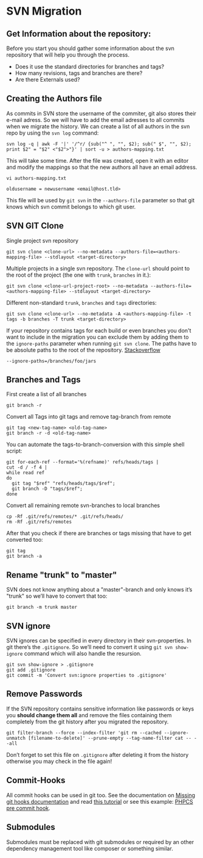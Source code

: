 # SVN Migration

## Get Information about the repository:

Before you start you should gather some information about the svn repository that will help you through the process.

* Does it use the standard directories for branches and tags?
* How many revisions, tags and branches are there?
* Are there Externals used?

## Creating the Authors file

As commits in SVN store the username of the commiter, git also stores their e-mail adress. So we will have to add the email adresses to all commits when we migrate the history. We can create a list of all authors in the svn repo by using the `svn log` command:

	svn log -q | awk -F '|' '/^r/ {sub("^ ", "", $2); sub(" $", "", $2); print $2" = "$2" <"$2">"}' | sort -u > authors-mapping.txt

This will take some time. After the file was created, open it with an editor and modify the mappings so that the new authors all have an email address.

	vi authors-mapping.txt

	oldusername = newusername <email@host.tld>

This file will be used by `git svn` in the `--authors-file` parameter so that git knows which svn commit belongs to which git user.

## SVN GIT Clone

Single project svn repository

	git svn clone <clone-url> --no-metadata --authors-file=<authors-mapping-file> --stdlayout <target-directory>

Multiple projects in a single svn repository. The `clone-url` should point to the root of the project (the one with `trunk`, `branches` in it.):
	
	git svn clone <clone-url-project-root> --no-metadata --authors-file=<authors-mapping-file> --stdlayout <target-directory>

Different non-standard `trunk`, `branches` and `tags` directories:

	git svn clone <clone-url> --no-metadata -A <authors-mapping-file> -t tags -b branches -T trunk <target-directory>

If your repository contains tags for each build or even branches you don't want to include in the migration you can exclude them by adding them to the `ignore-paths` parameter when running `git svn clone`. The paths have to be absolute paths to the root of the repository. [Stackoverflow](http://stackoverflow.com/questions/7668752/git-svn-ignore-paths)

	--ignore-paths=/branches/foo/jars

## Branches and Tags

First create a list of all branches

	git branch -r

Convert all Tags into git tags and remove tag-branch from remote

	git tag <new-tag-name> <old-tag-name>
	git branch -r -d <old-tag-name>

You can automate the tags-to-branch-conversion with this simple shell script:

	git for-each-ref --format='%(refname)' refs/heads/tags |
	cut -d / -f 4 |
	while read ref
	do
	  git tag "$ref" "refs/heads/tags/$ref";
	  git branch -D "tags/$ref";
	done

Convert all remaining remote svn-branches to local branches

	cp -Rf .git/refs/remotes/* .git/refs/heads/
	rm -Rf .git/refs/remotes

After that you check if there are branches or tags missing that have to get converted too:

	git tag
	git branch -a

## Rename "trunk" to "master"

SVN does not know anything about a "master"-branch and only knows it’s "trunk" so we’ll have to convert that too:

	git branch -m trunk master

## SVN ignore

SVN ignores can be specified in every directory in their svn-properties. In git there’s the `.gitignore`. So we’ll need to convert it using `git svn show-ignore` command which will also handle the resursion.

	git svn show-ignore > .gitignore
	git add .gitignore
	git commit -m 'Convert svn:ignore properties to .gitignore'

## Remove Passwords

If the SVN repository contains sensitive information like passwords or keys you **should change them all** and remove the files containing them completely from the git history after you migrated the repository.

	git filter-branch --force --index-filter 'git rm --cached --ignore-unmatch [filename-to-delete]' --prune-empty --tag-name-filter cat -- --all

Don’t forget to set this file on `.gitignore` after deleting it from the history otherwise you may check in the file again!

## Commit-Hooks

All commit hooks can be used in git too. See the documentation on [Missing git hooks documentation](http://longair.net/blog/2011/04/09/missing-git-hooks-documentation/) and read [this tutorial](http://css.dzone.com/articles/all-git-hooks-you-need) or see this example: [PHPCS pre commit hook](https://github.com/s0enke/git-hooks/tree/master/phpcs-pre-commit).

## Submodules

Submodules must be replaced with git submodules or required by an other dependency management tool like composer or something similar.